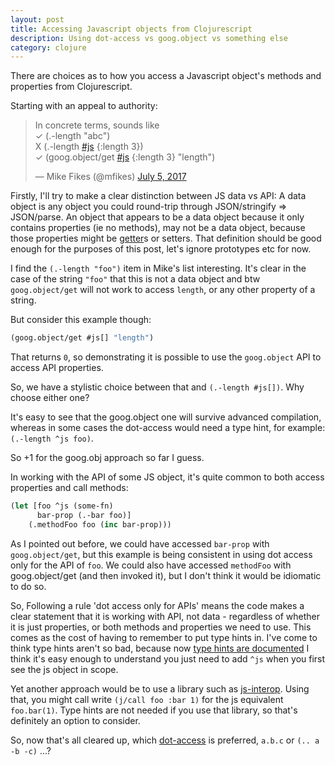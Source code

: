 ```yaml
---
layout: post
title: Accessing Javascript objects from Clojurescript  
description: Using dot-access vs goog.object vs something else
category: clojure 
---
```


There are choices as to how you access a Javascript object's methods and properties from Clojurescript.

Starting with an appeal to authority:

<blockquote class="twitter-tweet"><p lang="en" dir="ltr">In concrete terms, sounds like<br>✓ (.-length &quot;abc&quot;)<br>X (.-length <a href="https://twitter.com/hashtag/js?src=hash&amp;ref_src=twsrc%5Etfw">#js</a> {:length 3})<br>✓ (goog.object/get <a href="https://twitter.com/hashtag/js?src=hash&amp;ref_src=twsrc%5Etfw">#js</a> {:length 3} &quot;length&quot;)</p>&mdash; Mike Fikes (@mfikes) <a href="https://twitter.com/mfikes/status/882585745424338944?ref_src=twsrc%5Etfw">July 5, 2017</a></blockquote> <script async src="https://platform.twitter.com/widgets.js" charset="utf-8"></script>

Firstly, I'll try to make a clear distinction between JS data vs API: A data object is 
any object you could round-trip through JSON/stringify => JSON/parse. An object that appears 
 to be a data object because it only contains properties (ie no methods), may not be a data object, because those
properties might be [getter](https://developer.mozilla.org/en-US/docs/Web/JavaScript/Reference/Functions/get)s or setters.
That definition should be good enough for the purposes of this post, let's ignore prototypes etc
for now. 

I find the `(.-length "foo")` item in Mike's list interesting. 
It's clear in the case of the string `"foo"` that this is not a data object 
and btw `goog.object/get` will not work to access `length`, or any other property of a string.

But consider this example though: 

```clojure
(goog.object/get #js[] "length")
```

That returns `0`, so demonstrating it is possible to use the `goog.object` API to access API properties.

So, we have a stylistic choice between that and `(.-length #js[])`. Why choose either one? 

It's easy to see that the goog.object one will survive advanced compilation, whereas in some 
cases the dot-access would need a type hint, for example: `(.-length ^js foo)`. 

So +1 for the goog.obj approach so far I guess.

In working with the API of some JS object, it's quite common to both access properties and call methods:

```clojure
(let [foo ^js (some-fn)
      bar-prop (.-bar foo)]
    (.methodFoo foo (inc bar-prop)))
```  

As I pointed out before, we could have accessed `bar-prop` with `goog.object/get`, but
this example is being consistent in using dot access only for the API of `foo`. We could also have accessed `methodFoo` with 
goog.object/get (and then invoked it), but I don't think it would be idiomatic to do so.

So, Following a rule 'dot access only for APIs' means the code makes a clear statement that it is
working with API, not data - regardless of whether it is just properties, or both methods and properties we need to 
use. This comes as the cost of having to remember to put type hints in. I've come to think
 type hints aren't so bad, because now [type hints are documented](https://code.thheller.com/blog/shadow-cljs/2017/11/06/improved-externs-inference.html)
 I think it's easy enough to understand you just need to add `^js` when you first see the js object in scope.
 
 Yet another approach would be to use a library such as [js-interop](https://github.com/applied-science/js-interop). Using that,
 you might call write `(j/call foo :bar 1)` for the js equivalent `foo.bar(1)`. Type hints are not needed if you use that 
 library, so that's definitely an option to consider.
 
So, now that's all cleared up, which [dot-access](https://cljs.github.io/api/syntax/dot) is preferred, `a.b.c` or `(.. a -b -c)` ...?  


 
                                                          